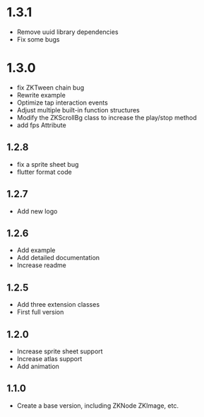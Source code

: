 # 1.3.1
- Remove uuid library dependencies
- Fix some bugs

# 1.3.0
- fix ZKTween chain bug
- Rewrite example
- Optimize tap interaction events
- Adjust multiple built-in function structures
- Modify the ZKScrollBg class to increase the play/stop method
- add fps Attribute

## 1.2.8

- fix a sprite sheet bug
- flutter format code

## 1.2.7

- Add new logo

## 1.2.6

- Add example
- Add detailed documentation
- Increase readme

## 1.2.5

- Add three extension classes
- First full version

## 1.2.0

- Increase sprite sheet support
- Increase atlas support
- Add animation

## 1.1.0

- Create a base version, including ZKNode ZKImage, etc.